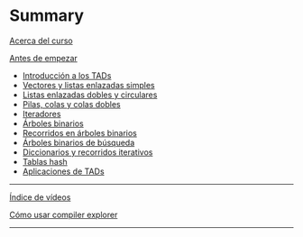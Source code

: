 # Summary

[Acerca del curso](./acerca.md)

[Antes de empezar](./antes_de_empezar.md)
- [Introducción a los TADs](./sem1.md)
- [Vectores y listas enlazadas simples](./sem2.md)
- [Listas enlazadas dobles y circulares](./sem3.md)
- [Pilas, colas y colas dobles](./sem4.md)
- [Iteradores](./sem5.md)
- [Árboles binarios](./sem6.md)
- [Recorridos en árboles binarios](./sem7.md)
- [Árboles binarios de búsqueda](./sem8.md)
- [Diccionarios y recorridos iterativos](./sem9.md)
- [Tablas hash](./sem10.md)
- [Aplicaciones de TADs](./sem11.md)


---

[Índice de vídeos](./indice.md)

[Cómo usar compiler explorer](./compiler_explorer.md)

---

[](./quizzes/sem01_1.md)

[](./quizzes/sem01_2.md)

[](./quizzes/sem02_1.md)

[](./quizzes/sem02_2.md)

[](./quizzes/sem02_3.md)

[](./quizzes/sem03_1.md)

[](./quizzes/sem03_2.md)

[](./quizzes/sem03_3.md)

[](./quizzes/sem03_4.md)

[](./quizzes/sem03_5.md)

[](./quizzes/sem04_1.md)

[](./quizzes/sem04_2.md)

[](./quizzes/sem04_3.md)

[](./quizzes/sem04_4.md)

[](./quizzes/sem05_1.md)

[](./quizzes/sem05_2.md)

[](./quizzes/sem05_3.md)

[](./quizzes/sem05_4.md)

[](./quizzes/sem06_1.md)

[](./quizzes/sem06_2.md)

[](./quizzes/sem06_3.md)

[](./quizzes/sem07_1.md)

[](./quizzes/sem07_2.md)

[](./quizzes/sem08_1.md)

[](./quizzes/sem08_2.md)

[](./quizzes/sem08_3.md)

[](./quizzes/sem08_4.md)

[](./quizzes/sem09_1.md)

[](./quizzes/sem09_2.md)

[](./quizzes/sem09_3.md)

[](./quizzes/sem10_1.md)

[](./quizzes/sem10_2.md)

[](./quizzes/sem10_3.md)


